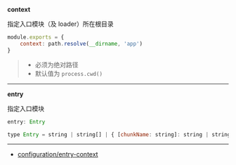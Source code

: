 __context__

指定入口模块（及 loader）所在根目录

```js
module.exports = {
    context: path.resolve(__dirname, 'app')
}
```

> - 必须为绝对路径
> - 默认值为 `process.cwd()`

---

__entry__

指定入口模块

```js
entry: Entry
```

```js
type Entry = string | string[] | { [chunkName: string]: string | string[] } | () => Entry
```

---

- [configuration/entry-context](https://webpack.js.org/configuration/entry-context/)
